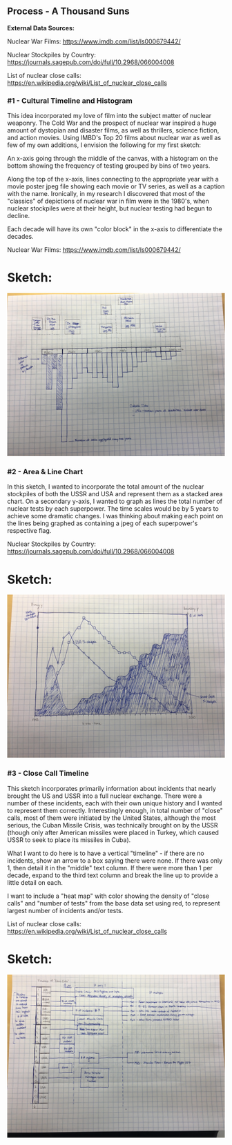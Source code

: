 ## Process - A Thousand Suns

<b>External Data Sources:</b> 

Nuclear War Films: <link>https://www.imdb.com/list/ls000679442/</link>

Nuclear Stockpiles by Country: <link>https://journals.sagepub.com/doi/full/10.2968/066004008</link>

List of nuclear close calls: <link>https://en.wikipedia.org/wiki/List_of_nuclear_close_calls</link>

### #1 - Cultural Timeline and Histogram

This idea incorporated my love of film into the subject matter of nuclear weaponry. The Cold War and the prospect of nuclear war inspired a huge amount of dystopian and disaster films, as well as thrillers, science fiction, and action movies. Using IMBD's Top 20 films about nuclear war as well as few of my own additions, I envision the following for my first sketch: 

An x-axis going through the middle of the canvas, with a histogram on the bottom showing the frequency of testing grouped by bins of two years. 

Along the top of the x-axis, lines connecting to the appropriate year with a movie poster jpeg file showing each movie or TV series, as well as a caption with the name. Ironically, in my research I discovered that most of the "classics" of depictions of nuclear war in film were in the 1980's, when nuclear stockpiles were at their height, but nuclear testing had begun to decline. 

Each decade will have its own "color block" in the x-axis to differentiate the decades. 

Nuclear War Films: <link>https://www.imdb.com/list/ls000679442/</link>

# Sketch: 

![alt text](https://github.com/mi-desai/dvia-2019/blob/master/2.mapping-quantities/process/athousandsuns%20-%20cultural%20timeline%20and%20histogram.jpg)

### #2 - Area & Line Chart

In this sketch, I wanted to incorporate the total amount of the nuclear stockpiles of both the USSR and USA and represent them as a stacked area chart. On a secondary y-axis, I wanted to graph as lines the total number of nuclear tests by each superpower. The time scales would be by 5 years to achieve some dramatic changes. I was thinking about making each point on the lines being graphed as containing a jpeg of each superpower's respective flag. 

Nuclear Stockpiles by Country: <link>https://journals.sagepub.com/doi/full/10.2968/066004008</link>

# Sketch: 

![alt text](https://github.com/mi-desai/dvia-2019/blob/master/2.mapping-quantities/process/athousandsuns%20-area%2Bline%20chart.jpg)

### #3 - Close Call Timeline

This sketch incorporates primarily information about incidents that nearly brought the US and USSR into a full nuclear exchange. There were a number of these incidents, each with their own unique history and I wanted to represent them correctly. Interestingly enough, in total number of "close" calls, most of them were initiated by the United States, although the most serious, the Cuban Missile Crisis, was technically brought on by the USSR (though only after American missiles were placed in Turkey, which caused USSR to seek to place its missiles in Cuba). 

What I want to do here is to have a vertical "timeline" - if there are no incidents, show an arrow to a box saying there were none. If there was only 1, then detail it in the "middle" text column. If there were more than 1 per decade, expand to the third text column and break the line up to provide a little detail on each. 

I want to include a "heat map" with color showing the density of "close calls" and "number of tests" from the base data set using red, to represent largest number of incidents and/or tests. 

List of nuclear close calls: <link>https://en.wikipedia.org/wiki/List_of_nuclear_close_calls</link>

# Sketch:

![alt text](https://github.com/mi-desai/dvia-2019/blob/master/2.mapping-quantities/process/athousandsuns%20-%20close%20call%20timeline.jpg)

